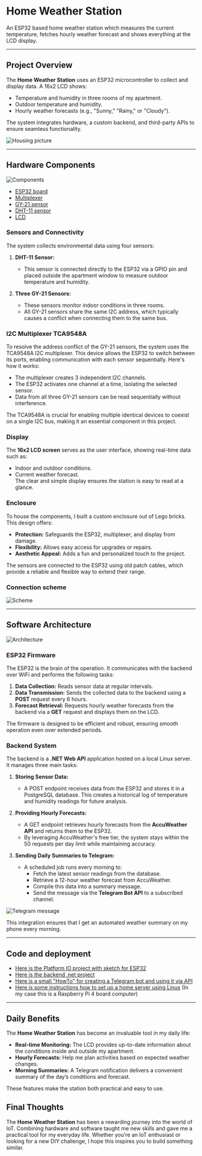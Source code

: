 # Home Weather Station

An ESP32 based home weather station which measures the current temperature, fetches hourly weather forecast and shows everything at the LCD display.

---

## Project Overview

The **Home Weather Station** uses an ESP32 microcontroller to collect and display data. A 16x2 LCD shows:

- Temperature and humidity in three rooms of my apartment.
- Outdoor temperature and humidity.
- Hourly weather forecasts (e.g., "Sunny," "Rainy," or "Cloudy").

The system integrates hardware, a custom backend, and third-party APIs to ensure seamless functionality.

![Housing picture](./Docs/legoHousing.jpg)

---

## Hardware Components

![Components](./Docs/Components.jpg)

- [ESP32 board](https://www.az-delivery.de/en/products/esp-32-dev-kit-c-v4)
- [Multiplexer](https://www.az-delivery.de/en/products/tca9548a-i2c-iic-multiplexer)
- [GY-21 sensor](https://www.az-delivery.de/en/products/gy-21-temperatur-sensor-modul)
- [DHT-11 sensor](https://www.az-delivery.de/en/products/5-x-dht11-temperatursensor)
- [LCD](https://www.az-delivery.de/en/products/16x2-lcd-blaues-display)

### Sensors and Connectivity

The system collects environmental data using four sensors:

1. **DHT-11 Sensor:**

   - This sensor is connected directly to the ESP32 via a GPIO pin and placed outside the apartment window to measure outdoor temperature and humidity.

2. **Three GY-21 Sensors:**
   - These sensors monitor indoor conditions in three rooms.
   - All GY-21 sensors share the same I2C address, which typically causes a conflict when connecting them to the same bus.

### I2C Multiplexer TCA9548A

To resolve the address conflict of the GY-21 sensors, the system uses the TCA9548A I2C multiplexer. This device allows the ESP32 to switch between its ports, enabling communication with each sensor sequentially. Here's how it works:

- The multiplexer creates 3 independent I2C channels.
- The ESP32 activates one channel at a time, isolating the selected sensor.
- Data from all three GY-21 sensors can be read sequentially without interference.

The TCA9548A is crucial for enabling multiple identical devices to coexist on a single I2C bus, making it an essential component in this project.

### Display

The **16x2 LCD screen** serves as the user interface, showing real-time data such as:

- Indoor and outdoor conditions.
- Current weather forecast.  
  The clear and simple display ensures the station is easy to read at a glance.

### Enclosure

To house the components, I built a custom enclosure out of Lego bricks. This design offers:

- **Protection:** Safeguards the ESP32, multiplexer, and display from damage.
- **Flexibility:** Allows easy access for upgrades or repairs.
- **Aesthetic Appeal:** Adds a fun and personalized touch to the project.

The sensors are connected to the ESP32 using old patch cables, which provide a reliable and flexible way to extend their range.

### Connection scheme

![Scheme](./Docs/Scheme_bb.png)

---

## Software Architecture

![Architecture](./Docs/Solution.png)

### ESP32 Firmware

The ESP32 is the brain of the operation. It communicates with the backend over WiFi and performs the following tasks:

1. **Data Collection:** Reads sensor data at regular intervals.
2. **Data Transmission:** Sends the collected data to the backend using a **POST** request every 6 hours.
3. **Forecast Retrieval:** Requests hourly weather forecasts from the backend via a **GET** request and displays them on the LCD.

The firmware is designed to be efficient and robust, ensuring smooth operation even over extended periods.

### Backend System

The backend is a **.NET Web API** application hosted on a local Linux server. It manages three main tasks:

1. **Storing Sensor Data:**

   - A POST endpoint receives data from the ESP32 and stores it in a PostgreSQL database. This creates a historical log of temperature and humidity readings for future analysis.

2. **Providing Hourly Forecasts:**

   - A GET endpoint retrieves hourly forecasts from the **AccuWeather API** and returns them to the ESP32.
   - By leveraging AccuWeather's free tier, the system stays within the 50 requests per day limit while maintaining accuracy.

3. **Sending Daily Summaries to Telegram:**
   - A scheduled job runs every morning to:
     - Fetch the latest sensor readings from the database.
     - Retrieve a 12-hour weather forecast from AccuWeather.
     - Compile this data into a summary message.
     - Send the message via the **Telegram Bot API** to a subscribed channel.

![Telegram message](./Docs/telegramMessage.jpg)

This integration ensures that I get an automated weather summary on my phone every morning.

---

## Code and deployment

- [Here is the Platform IO project with sketch for ESP32](./Esp32/)
- [Here is the backend .net project](./backend/)
- [Here is a small "HowTo" for creating a Telegram bot and using it via API](./backend/telegram.md)
- [Here is some instructions how to set up a home server using Linux](./backend/deploy.md) (In my case this is a Raspberry Pi 4 board computer)

---

## Daily Benefits

The **Home Weather Station** has become an invaluable tool in my daily life:

- **Real-time Monitoring:** The LCD provides up-to-date information about the conditions inside and outside my apartment.
- **Hourly Forecasts:** Help me plan activities based on expected weather changes.
- **Morning Summaries:** A Telegram notification delivers a convenient summary of the day’s conditions and forecast.

These features make the station both practical and easy to use.

## Final Thoughts

The **Home Weather Station** has been a rewarding journey into the world of IoT. Combining hardware and software taught me new skills and gave me a practical tool for my everyday life. Whether you’re an IoT enthusiast or looking for a new DIY challenge, I hope this inspires you to build something similar.
